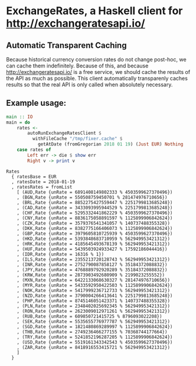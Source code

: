 # ExchangeRates, a Haskell client for http://exchangeratesapi.io/

## Automatic Transparent Caching

Because historical currency conversion rates do not change post-hoc,
we can cache them indefinitely.
Because of this, and because http://exchangeratesapi.io/ is a free service,
we should cache the results of the API as much as possible.
This client automatically transparenly caches results so that the real
API is only called when absolutely necessary.

## Example usage:

``` Haskell
main :: IO
main = do
    rates <-
        autoRunExchangeRatesClient $
          withFileCache "/tmp/fixer.cache" $
            getAtDate (fromGregorian 2018 01 19) (Just EUR) Nothing
    case rates of
        Left err -> die $ show err
        Right v -> print v
```

```
Rates
  { ratesBase = EUR
  , ratesDate = 2018-01-19
  , ratesRates = fromList
    [ (AUD,Rate {unRate = 6891408149802333 % 4503599627370496})
    , (BGN,Rate {unRate = 550508759450701 % 281474976710656})
    , (BRL,Rate {unRate = 8852275427559447 % 2251799813685248})
    , (CAD,Rate {unRate = 3433093995944529 % 2251799813685248})
    , (CHF,Rate {unRate = 5295332441862229 % 4503599627370496})
    , (CNY,Rate {unRate = 8836175058891597 % 1125899906842624})
    , (CZK,Rate {unRate = 3579376541341057 % 140737488355328})
    , (DKK,Rate {unRate = 8382775166406073 % 1125899906842624})
    , (GBP,Rate {unRate = 3979605810725939 % 4503599627370496})
    , (HKD,Rate {unRate = 5393848683710959 % 562949953421312})
    , (HRK,Rate {unRate = 4185645493678139 % 562949953421312})
    , (HUF,Rate {unRate = 5439503924933427 % 17592186044416})
    , (IDR,Rate {unRate = 16316 % 1})
    , (ILS,Rate {unRate = 2355213720128743 % 562949953421312})
    , (INR,Rate {unRate = 2752790087858127 % 35184372088832})
    , (JPY,Rate {unRate = 4768889792920289 % 35184372088832})
    , (KRW,Rate {unRate = 2873903492680909 % 2199023255552})
    , (MXN,Rate {unRate = 6422133068630327 % 281474976710656})
    , (MYR,Rate {unRate = 5433592950422503 % 1125899906842624})
    , (NOK,Rate {unRate = 5417999236712733 % 562949953421312})
    , (NZD,Rate {unRate = 3790004266413641 % 2251799813685248})
    , (PHP,Rate {unRate = 8745146051423371 % 140737488355328})
    , (PLN,Rate {unRate = 2348402025692345 % 562949953421312})
    , (RON,Rate {unRate = 2623009012971261 % 562949953421312})
    , (RUB,Rate {unRate = 609850721415725 % 8796093022208})
    , (SEK,Rate {unRate = 5535655776977787 % 562949953421312})
    , (SGD,Rate {unRate = 1821480869289997 % 1125899906842624})
    , (THB,Rate {unRate = 2749236466277155 % 70368744177664})
    , (TRY,Rate {unRate = 5241852196287205 % 1125899906842624})
    , (USD,Rate {unRate = 5519161343342543 % 4503599627370496})
    , (ZAR,Rate {unRate = 8418916553415721 % 562949953421312})
    ]
  }
```
